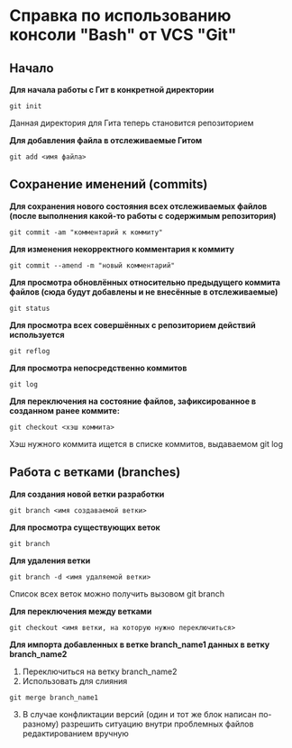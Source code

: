 # Справка по использованию консоли "Bash" от VCS "Git"


## Начало
**Для начала работы с Гит в конкретной директории**

```
git init
```
Данная директория для Гита теперь становится репозиторием

**Для добавления файла в отслеживаемые Гитом**

```
git add <имя файла>
```

## Сохранение именений (commits)
**Для сохранения нового состояния всех отслеживаемых файлов (после выполнения какой-то работы с содержимым репозитория)**

```
git commit -am "комментарий к коммиту"
```
**Для изменения некорректного комментария к коммиту**

```
git commit --amend -m "новый комментарий"
```
**Для просмотра обновлённых относительно предыдущего коммита файлов (сюда будут добавлены и не внесённые в отслеживаемые)**

```
git status
```
**Для просмотра всех совершённых с репозиторием действий используется**

```
git reflog
```
**Для просмотра непосредственно коммитов**

```
git log
```
**Для переключения на состояние файлов, зафиксированное в созданном ранее коммите:**
```
git checkout <хэш коммита>
``` 
Хэш нужного коммита ищется в списке коммитов, выдаваемом git log
## Работа с ветками (branches)
**Для создания новой ветки разработки**
```
git branch <имя создаваемой ветки>
```
**Для просмотра существующих веток**
```
git branch
```
**Для удаления ветки**
```
git branch -d <имя удаляемой ветки>
```
Список всех веток можно получить вызовом git branch

**Для переключения между ветками**
```
git checkout <имя ветки, на которую нужно переключиться>
```
**Для импорта добавленных в ветке branch_name1 данных в ветку branch_name2**
1. Переключиться на ветку branch_name2
2. Использовать для слияния
```
git merge branch_name1
```
3. В случае конфликтации версий (один и тот же блок написан по-разному) разрешить ситуацию внутри проблемных файлов редактированием вручную